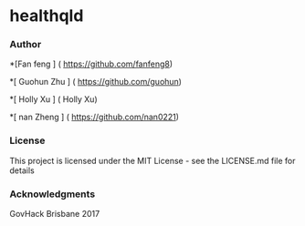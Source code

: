 # healthqld

### Author
*[Fan feng ] ( https://github.com/fanfeng8) 

*[ Guohun  Zhu ] ( https://github.com/guohun)

*[ Holly   Xu ] ( Holly Xu)

*[ nan Zheng ] (  https://github.com/nan0221)              

### License

This project is licensed under the MIT License - see the LICENSE.md file for details

### Acknowledgments

 GovHack Brisbane 2017

